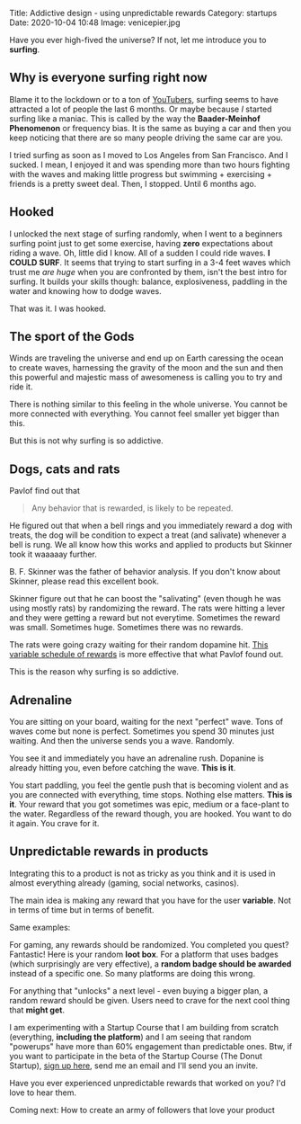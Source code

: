Title: Addictive design - using unpredictable rewards
Category: startups 
Date: 2020-10-04 10:48
Image: venicepier.jpg

Have you ever high-fived the universe? If not, let me introduce you to **surfing**.


## Why is everyone surfing right now

Blame it to the lockdown or to a ton of [YouTubers](https://www.youtube.com/watch?v=_K3SMg088j8), surfing seems to have attracted a lot of people the last 6 months. Or maybe because *I* started surfing like a maniac. This is called by the way the **Baader-Meinhof Phenomenon** or frequency bias. It is the same as buying a car and then you keep noticing that there are so many people driving the same car are you. 

I tried surfing as soon as I moved to Los Angeles from San Francisco. And I sucked. I mean, I enjoyed it and was spending more than two hours fighting with the waves and making little progress but swimming + exercising + friends is a pretty sweet deal. Then, I stopped. Until 6 months ago. 

## Hooked

I unlocked the next stage of surfing randomly, when I went to a beginners surfing point just to get some exercise, having **zero** expectations about riding a wave. Oh, little did I know. All of a sudden I could ride waves. **I COULD SURF**. It seems that trying to start surfing in a 3-4 feet waves which trust me *are huge* when you are confronted by them, isn't the best intro for surfing. It builds your skills though: balance, explosiveness, paddling in the water and knowing how to dodge waves. 

That was it. I was hooked. 

## The sport of the Gods

Winds are traveling the universe and end up on Earth caressing the ocean to create waves, harnessing the gravity of the moon and the sun and then this powerful and majestic mass of awesomeness is calling you to try and ride it. 

There is nothing similar to this feeling in the whole universe. You cannot be more connected with everything. You cannot feel smaller yet bigger than this. 

But this is not why surfing is so addictive.

## Dogs, cats and rats

Pavlof find out that 

>Any behavior that is rewarded, is likely to be repeated. 

He figured out that when a bell rings and you immediately reward a dog with treats, the dog will be condition to expect a treat (and salivate) whenever a bell is rung. We all know how this works and applied to products but Skinner took it waaaaay further.

B. F. Skinner was the father of behavior analysis. If you don't know about Skinner, please read this excellent book. 

Skinner figure out that he can boost the "salivating" (even though he was using mostly rats) by randomizing the reward. 
The rats were hitting a lever and they were getting a reward but not everytime. Sometimes the reward was small. Sometimes huge. Sometimes there was no rewards.

The rats were going crazy waiting for their random dopamine hit. [This variable schedule of rewards](https://en.wikipedia.org/wiki/Reinforcement#Schedules_of_reinforcement) is more effective that what Pavlof found out.

This is the reason why surfing is so addictive.

## Adrenaline

You are sitting on your board, waiting for the next "perfect" wave. Tons of waves come but none is perfect. Sometimes you spend 30 minutes just waiting. And then the universe sends you a wave. Randomly. 

You see it and immediately you have an adrenaline rush. Dopanine is already hitting you, even before catching the wave. **This is it**. 

You start paddling, you feel the gentle push that is becoming violent and as you are connected with everything, time stops. Nothing else matters. **This is it**. Your reward that you got sometimes was epic, medium or a face-plant to the water. Regardless of the reward though, you are hooked. You want to do it again. You crave for it.

## Unpredictable rewards in products

Integrating this to a product is not as tricky as you think and it is used in almost everything already (gaming, social networks, casinos).

The main idea is making any reward that you have for the user **variable**. Not in terms of time but in terms of benefit. 

Same examples:

For gaming, any rewards should be randomized. You completed you quest? Fantastic! Here is your random **loot box**.
For a platform that uses badges (which surprisingly are very effective), a **random badge should be awarded** instead of a specific one. So many platforms are doing this wrong.

For anything that "unlocks" a next level - even buying a bigger plan, a random reward should be given. Users need to crave for the next cool thing that **might get**. 

I am experimenting with a Startup Course that I am building from scratch (everything, **including the platform**) and I am seeing that random "powerups" have more than 60% engagement than predictable ones. Btw, if you want to participate in the beta of the Startup Course (The Donut Startup), [sign up here](pages/weekly-tips), send me an email and I'll send you an invite.

Have you ever experienced unpredictable rewards that worked on you? I'd love to hear them.

Coming next: How to create an army of followers that love your product
